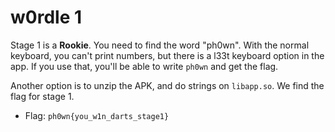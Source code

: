 # w0rdle 1

Stage 1 is a **Rookie**. You need to find the word "ph0wn". 
With the normal keyboard, you can't print numbers, but there is a l33t keyboard option in the app.
If you use that, you'll be able to write `ph0wn` and get the flag.

Another option is to unzip the APK, and do strings on `libapp.so`. We find the flag for stage 1.

- Flag: `ph0wn{you_w1n_darts_stage1}`